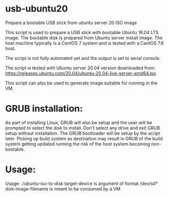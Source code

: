 # usb-ubuntu20
Prepare a bootable USB stick from ubuntu server 20 ISO image

This script is used to prepare a USB stick with bootable
Ubuntu 16.04 LTS image. The bootable disk is prepared from Ubuntu
server install image. The host machine typically is a CentOS 7
system and is tested with a CentOS 7.6 host.

The script is not fully automated yet and the output is set to serial console. 

The script is tested with Ubuntu server 20.04 version downloaded
from:
https://releases.ubuntu.com/20.04/ubuntu-20.04-live-server-amd64.iso

This script can also be used to generate image suitable for running
in the VM.

GRUB installation:
=================
As part of installing Linux, GRUB will also be setup and the user will be prompted to
select the disk to install. Don't select any drive and exit GRUB setup without
installation. The GRUB bootloader will be setup by the script later. Picking up
build system as destination may result in GRUB of the build system getting updated
running the risk of the host system becoming non-bootable.

Usage:
=====
Usage: ./ubuntu-iso-to-disk <path-to-ubuntu-iso> <target-device OR disk-image-filename>
   target-device is argument of format /dev/sd*
   disk-image-filename is meant to be consumed by a VM

